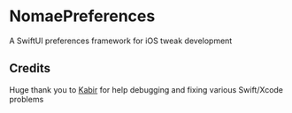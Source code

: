 # NomaePreferences
A SwiftUI preferences framework for iOS tweak development

## Credits
Huge thank you to [Kabir](https://github.com/kabiroberai) for help debugging and fixing various Swift/Xcode problems
